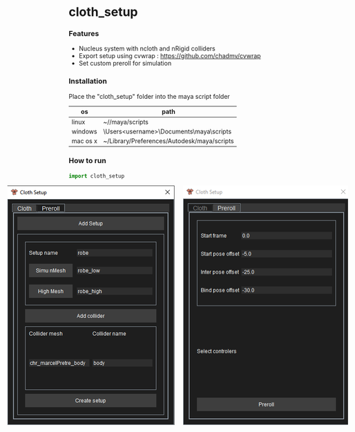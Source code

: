 # cloth_setup

### Features
- Nucleus system with ncloth and nRigid colliders
- Export setup using cvwrap : https://github.com/chadmv/cvwrap
- Set custom preroll for simulation

### Installation
Place the "cloth_setup" folder into the maya script folder

| os       | path                                                  |
| ------   | ------                                                |
| linux    | ~/<username>/maya/scripts                             |
| windows  | \Users\<username>\Documents\maya\scripts              |
| mac os x | ~<username>/Library/Preferences/Autodesk/maya/scripts |


### How to run

```python
import cloth_setup
```

<div style="display: flex; justify-content: center;">
    <img src="https://github.com/DavidDelaunay43/cloth_setup/blob/main/_screenshots/setup.png" alt="drawing" style="margin-right: 10px;">
    <img src="https://github.com/DavidDelaunay43/cloth_setup/blob/main/_screenshots/preroll.png" alt="drawing" style="margin-left: 10px;">
</div>


